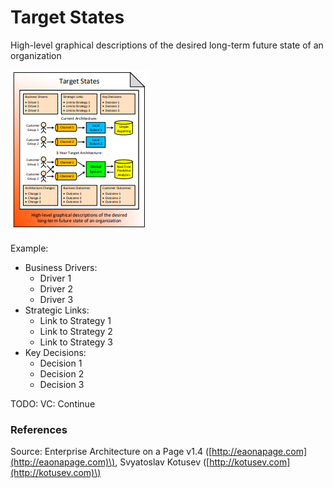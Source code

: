 # Target States

High-level graphical descriptions of the desired long-term future state of an organization

![](../../.gitbook/assets/csvlod_visions_target_states.png)

Example:

* Business Drivers:
  * Driver 1
  * Driver 2
  * Driver 3
* Strategic Links:
  * Link to Strategy 1
  * Link to Strategy 2
  * Link to Strategy 3
* Key Decisions:
  * Decision 1
  * Decision 2
  * Decision 3

TODO: VC: Continue 



### References

Source: Enterprise Architecture on a Page v1.4 \([http://eaonapage.com](http://eaonapage.com)\), Svyatoslav Kotusev \([http://kotusev.com](http://kotusev.com)\)

